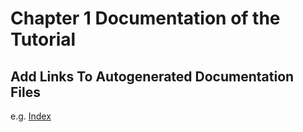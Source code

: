 # Chapter 1 Documentation of the Tutorial

## Add Links To Autogenerated Documentation Files

e.g. [Index](output/docs/index.md)